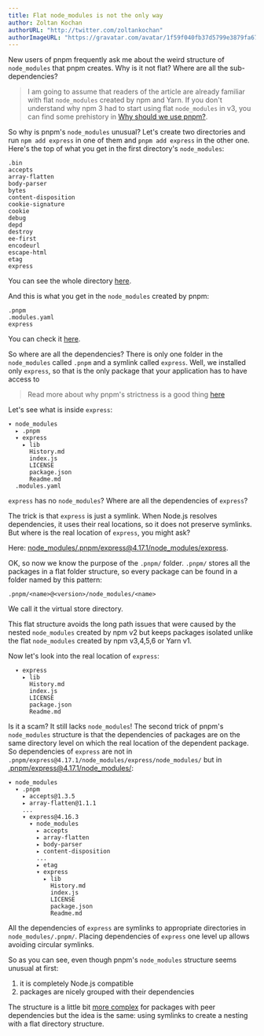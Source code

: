 ```yaml
---
title: Flat node_modules is not the only way
author: Zoltan Kochan
authorURL: "http://twitter.com/zoltankochan"
authorImageURL: "https://gravatar.com/avatar/1f59f040fb37d5799e3879fa678c2373?s=48"
---
```


New users of pnpm frequently ask me about the weird structure of `node_modules` that pnpm creates. Why is it not flat? Where are all the sub-dependencies?

<!--truncate-->

> I am going to assume that readers of the article are already familiar with flat `node_modules` created by npm and Yarn. If you don't understand why npm 3 had to start using flat `node_modules` in v3, you can find some prehistory in [Why should we use pnpm?](https://www.kochan.io/nodejs/why-should-we-use-pnpm.html).

So why is pnpm's `node_modules` unusual? Let's create two directories and run `npm add express` in one of them and `pnpm add express` in the other one. Here's the top of what you get in the first directory's `node_modules`:

```text
.bin
accepts
array-flatten
body-parser
bytes
content-disposition
cookie-signature
cookie
debug
depd
destroy
ee-first
encodeurl
escape-html
etag
express
```

You can see the whole directory [here](https://github.com/zkochan/comparing-node-modules/tree/master/npm-example/node_modules).

And this is what you get in the `node_modules` created by pnpm:

```text
.pnpm
.modules.yaml
express
```

You can check it [here](https://github.com/zkochan/comparing-node-modules/tree/master/pnpm5-example/node_modules).

So where are all the dependencies? There is only one folder in the `node_modules` called `.pnpm` and a symlink called `express`. Well, we installed only `express`, so that is the only package that your application has to have access to 

> Read more about why pnpm's strictness is a good thing [here](https://medium.com/pnpm/pnpms-strictness-helps-to-avoid-silly-bugs-9a15fb306308)

Let's see what is inside `express`:

```text
▾ node_modules
  ▸ .pnpm
  ▾ express
    ▸ lib
      History.md
      index.js
      LICENSE
      package.json
      Readme.md
  .modules.yaml
```

`express` has no `node_modules`? Where are all the dependencies of `express`?

The trick is that `express` is just a symlink. When Node.js resolves dependencies, it uses their real locations, so it does not preserve symlinks. But where is the real location of `express`, you might ask?

Here: [node_modules/.pnpm/express@4.17.1/node_modules/express](https://github.com/zkochan/comparing-node-modules/tree/master/pnpm5-example/node_modules/.pnpm/express@4.17.1/node_modules/express).

OK, so now we know the purpose of the `.pnpm/` folder. `.pnpm/` stores all the packages in a flat folder structure, so every package can be found in a folder named by this pattern:

```text
.pnpm/<name>@<version>/node_modules/<name>
```

We call it the virtual store directory.

This flat structure avoids the long path issues that were caused by the nested `node_modules` created by npm v2 but keeps packages isolated unlike the flat `node_modules` created by npm v3,4,5,6 or Yarn v1.

Now let's look into the real location of `express`:

```text
  ▾ express
    ▸ lib
      History.md
      index.js
      LICENSE
      package.json
      Readme.md
```

Is it a scam? It still lacks `node_modules`! The second trick of pnpm's `node_modules` structure is that the dependencies of packages are on the same directory level on which the real location of the dependent package. So dependencies of `express` are not in `.pnpm/express@4.17.1/node_modules/express/node_modules/` but in [.pnpm/express@4.17.1/node_modules/](https://github.com/zkochan/comparing-node-modules/tree/master/pnpm5-example/node_modules/.pnpm/express@4.17.1/node_modules):

```text
▾ node_modules
  ▾ .pnpm
    ▸ accepts@1.3.5
    ▸ array-flatten@1.1.1
    ...
    ▾ express@4.16.3
      ▾ node_modules
        ▸ accepts
        ▸ array-flatten
        ▸ body-parser
        ▸ content-disposition
        ...
        ▸ etag
        ▾ express
          ▸ lib
            History.md
            index.js
            LICENSE
            package.json
            Readme.md
```

All the dependencies of `express` are symlinks to appropriate directories in `node_modules/.pnpm/`. Placing dependencies of `express` one level up allows avoiding circular symlinks.

So as you can see, even though pnpm's `node_modules` structure seems unusual at first:

1. it is completely Node.js compatible
2. packages are nicely grouped with their dependencies

The structure is a little bit [more complex](/how-peers-are-resolved) for packages with peer dependencies but the idea is the same: using symlinks to create a nesting with a flat directory structure.
